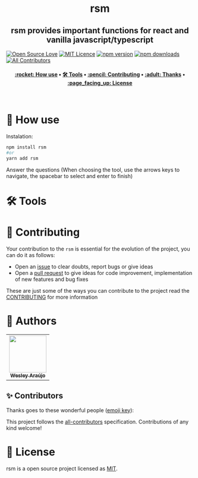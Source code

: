<h1 align="center" title="Vite Helper">
  rsm
</h1>

<h2 align="center">rsm provides important functions for react and vanilla javascript/typescript</h2>

[![Open Source Love](https://badges.frapsoft.com/os/v2/open-source.png?v=103)](https://github.com/ellerbrock/open-source-badges/)
[![MIT Licence](https://badges.frapsoft.com/os/mit/mit.png?v=103)](https://opensource.org/licenses/mit-license.php)
[![npm version](https://img.shields.io/npm/v/rsm.svg?style=flat-square)](https://www.npmjs.com/package/rsm)
[![npm downloads](https://img.shields.io/npm/dm/rsm.svg?style=flat-square)](http://npm-stat.com/charts.html?package=cz-conventional-changelog&from=2015-08-01) <!-- ALL-CONTRIBUTORS-BADGE:START - Do not remove or modify this section --> [![All Contributors](https://img.shields.io/badge/all_contributors-1-green.svg?style=flat-square)](#contributors-) <!-- ALL-CONTRIBUTORS-BADGE:END -->

<h4 align="center">
 <a href="#-how-use">:rocket: How use</a> •
 <a href="#️-tools">🛠️ Tools</a> •
 <a href="#-contributing">:pencil: Contributing</a> •
 <a href="#-thanks">:adult: Thanks</a> •
 <a href="#-license">:page_facing_up: License</a>
</h4>

<br>

# :rocket: How use

Instalation:

```bash
npm install rsm
#or
yarn add rsm
```

Answer the questions (When choosing the tool, use the arrows keys to navigate, the spacebar to select and enter to finish)

# 🛠️ Tools



# :pencil: Contributing

Your contribution to the `rsm` is essential for the evolution of the project, you can do it as follows:

- Open an [issue](https://github.com/wesleyara/rsm/issues) to clear doubts, report bugs or give ideas
- Open a [pull request](https://github.com/wesleyara/rsm/pulls) to give ideas for code improvement, implementation of new features and bug fixes

These are just some of the ways you can contribute to the project read the [CONTRIBUTING](https://github.com/wesleyara/rsm/blob/main/.github/CONTRIBUTING.md) for more information

# :adult: Authors

<table>
  <tr>
    <td align="center"><a href="https://wesleyaraujo.dev/"><img src="https://avatars.githubusercontent.com/u/89321125?v=4?s=100" width="100px;" alt=""/><br /><sub><b>Wesley Araújo</b></sub></a><br /></td>
  </tr>
</table>

## ✨ Contributors

Thanks goes to these wonderful people ([emoji key](https://allcontributors.org/docs/en/emoji-key)):

<!-- ALL-CONTRIBUTORS-LIST:START - Do not remove or modify this section -->
<!-- prettier-ignore-start -->
<!-- markdownlint-disable -->
<!-- markdownlint-restore -->
<!-- prettier-ignore-end -->

<!-- ALL-CONTRIBUTORS-LIST:END -->

This project follows the [all-contributors](https://github.com/all-contributors/all-contributors) specification. Contributions of any kind welcome!

# :page_facing_up: License

rsm is a open source project licensed as [MIT](LICENSE).

